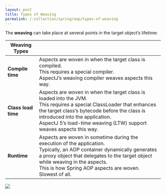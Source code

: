 ```yaml
---
layout: post
title: Types of Weaving
permalink: /:collection/spring/aop/types-of-weaving
---
```


The **weaving** can take place at several points in the target object’s lifetime:

|Weaving Types||
|---|---|
|**Compile time** | Aspects are woven in when the target class is compiled. <br>This requires a special compiler. <br>AspectJ’s weaving compiler weaves aspects this way.|
|**Class load time** | Aspects are woven in when the target class is loaded into the JVM. <br>This requires a special ClassLoader that enhances the target class’s bytecode before the class is introduced into the application. <br>AspectJ 5’s load-time weaving (LTW) support weaves aspects this way.|
|**Runtime** | Aspects are woven in sometime during the execution of the application. <br>Typically, an AOP container dynamically generates a proxy object that delegates to the target object while weaving in the aspects. <br>This is how Spring AOP aspects are woven. <br>Slowest of all.|

![]({{site.cdn}}/spring/spring-aop/aop-implementation.png)
